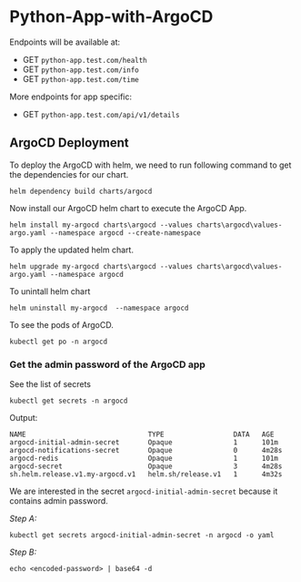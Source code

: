 # Python-App-with-ArgoCD

Endpoints will be available at:
- GET `python-app.test.com/health`
- GET `python-app.test.com/info`
- GET `python-app.test.com/time`

More endpoints for app specific:
- GET `python-app.test.com/api/v1/details`

## ArgoCD Deployment 
To deploy the ArgoCD with helm, we need to run following command to get the dependencies for our chart.

```
helm dependency build charts/argocd
```

Now install our ArgoCD helm chart to execute the ArgoCD App. 

```
helm install my-argocd charts\argocd --values charts\argocd\values-argo.yaml --namespace argocd --create-namespace
```

To apply the updated helm chart.
```
helm upgrade my-argocd charts\argocd --values charts\argocd\values-argo.yaml --namespace argocd 
```

To unintall helm chart 
```
helm uninstall my-argocd  --namespace argocd
```

To see the pods of ArgoCD.

```
kubectl get po -n argocd
```

### Get the admin password of the ArgoCD app

See the list of secrets

```
kubectl get secrets -n argocd
```

Output:
```
NAME                              TYPE                 DATA   AGE
argocd-initial-admin-secret       Opaque               1      101m
argocd-notifications-secret       Opaque               0      4m28s
argocd-redis                      Opaque               1      101m
argocd-secret                     Opaque               3      4m28s
sh.helm.release.v1.my-argocd.v1   helm.sh/release.v1   1      4m32s
```

We are interested in the secret `argocd-initial-admin-secret` because it contains admin password. 

*Step A:*
```
kubectl get secrets argocd-initial-admin-secret -n argocd -o yaml
```

*Step B:*
```
echo <encoded-password> | base64 -d
```


